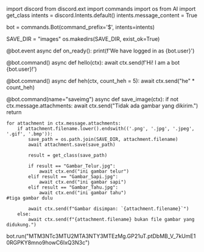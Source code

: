 import discord
from discord.ext import commands
import os
from AI import get_class
intents = discord.Intents.default()
intents.message_content = True

bot = commands.Bot(command_prefix='$', intents=intents)

SAVE_DIR = "images"
os.makedirs(SAVE_DIR, exist_ok=True)

@bot.event
async def on_ready():
    print(f'We have logged in as {bot.user}')

@bot.command()
async def hello(ctx):
    await ctx.send(f'Hi! I am a bot {bot.user}!')

@bot.command()
async def heh(ctx, count_heh = 5):
    await ctx.send("he" * count_heh)

@bot.command(name="saveimg")
async def save_image(ctx):
    if not ctx.message.attachments:
        await ctx.send("Tidak ada gambar yang dikirim.")
        return

    for attachment in ctx.message.attachments:
        if attachment.filename.lower().endswith(('.png', '.jpg', '.jpeg', '.gif', '.bmp')):
            save_path = os.path.join(SAVE_DIR, attachment.filename)
            await attachment.save(save_path)

            result = get_class(save_path)

            if result == "Gambar_Telur.jpg":
                await ctx.end("ini gambar telur")
            elif result == "Gambar_Sapi.jpg":
                await ctx.end("ini gambar sapi")
            elif result == "Gambar_Tahu.jpg":
                await ctx.end("ini gambar tahu") 
    #tiga gambar dulu

            await ctx.send(f"Gambar disimpan: `{attachment.filename}`")
        else:
            await ctx.send(f"{attachment.filename} bukan file gambar yang didukung.")

bot.run("MTM3NTc3MTU2MTA3NTY3MTEzMg.GP21uT.ptDbMB_V_7kUmE10RGPKY8mno9howC6IxQ3N3c")

